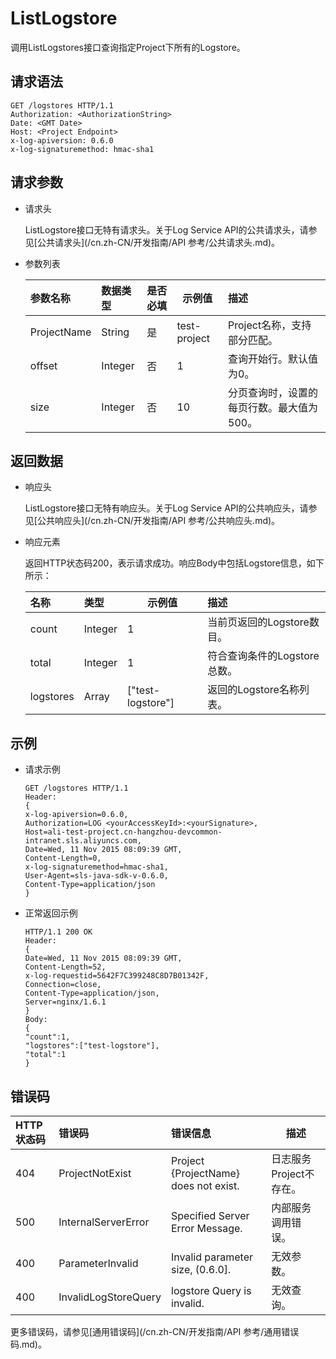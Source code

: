 # ListLogstore

调用ListLogstores接口查询指定Project下所有的Logstore。

## 请求语法

```
GET /logstores HTTP/1.1
Authorization: <AuthorizationString> 
Date: <GMT Date>
Host: <Project Endpoint>
x-log-apiversion: 0.6.0
x-log-signaturemethod: hmac-sha1
```

## 请求参数

-   请求头

    ListLogstore接口无特有请求头。关于Log Service API的公共请求头，请参见[公共请求头](/cn.zh-CN/开发指南/API 参考/公共请求头.md)。

-   参数列表

    |参数名称|数据类型|是否必填|示例值|描述|
    |:---|:---|:---|---|:-|
    |ProjectName|String|是|test-project|Project名称，支持部分匹配。|
    |offset|Integer|否|1|查询开始行。默认值为0。|
    |size|Integer|否|10|分页查询时，设置的每页行数。最大值为500。|


## 返回数据

-   响应头

    ListLogstore接口无特有响应头。关于Log Service API的公共响应头，请参见[公共响应头](/cn.zh-CN/开发指南/API 参考/公共响应头.md)。

-   响应元素

    返回HTTP状态码200，表示请求成功。响应Body中包括Logstore信息，如下所示：

    |名称|类型|示例值|描述|
    |:-|:-|---|:-|
    |count|Integer|1|当前页返回的Logstore数目。|
    |total|Integer|1|符合查询条件的Logstore总数。|
    |logstores|Array|\["test-logstore"\]|返回的Logstore名称列表。|


## 示例

-   请求示例

    ```
    GET /logstores HTTP/1.1
    Header: 
    {
    x-log-apiversion=0.6.0, 
    Authorization=LOG <yourAccessKeyId>:<yourSignature>, 
    Host=ali-test-project.cn-hangzhou-devcommon-intranet.sls.aliyuncs.com, 
    Date=Wed, 11 Nov 2015 08:09:39 GMT, 
    Content-Length=0, 
    x-log-signaturemethod=hmac-sha1, 
    User-Agent=sls-java-sdk-v-0.6.0, 
    Content-Type=application/json
    }
    ```

-   正常返回示例

    ```
    HTTP/1.1 200 OK
    Header: 
    {
    Date=Wed, 11 Nov 2015 08:09:39 GMT, 
    Content-Length=52, 
    x-log-requestid=5642F7C399248C8D7B01342F, 
    Connection=close, 
    Content-Type=application/json, 
    Server=nginx/1.6.1
    }
    Body:
    {
    "count":1,
    "logstores":["test-logstore"],
    "total":1
    }
    ```


## 错误码

|HTTP状态码|错误码|错误信息|描述|
|:------|:--|:---|--|
|404|ProjectNotExist|Project \{ProjectName\} does not exist.|日志服务Project不存在。|
|500|InternalServerError|Specified Server Error Message.|内部服务调用错误。|
|400|ParameterInvalid|Invalid parameter size, \(0.6.0\].|无效参数。|
|400|InvalidLogStoreQuery|logstore Query is invalid.|无效查询。|

更多错误码，请参见[通用错误码](/cn.zh-CN/开发指南/API 参考/通用错误码.md)。

